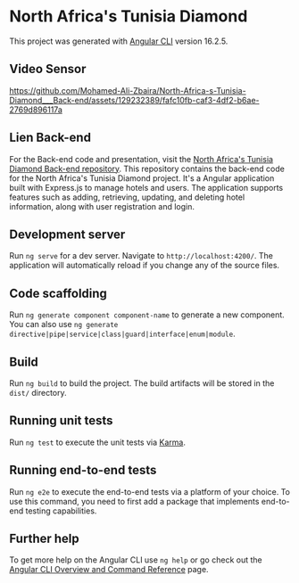 # North Africa's Tunisia Diamond

This project was generated with [Angular CLI](https://github.com/angular/angular-cli) version 16.2.5.

## Video Sensor
https://github.com/Mohamed-Ali-Zbaira/North-Africa-s-Tunisia-Diamond___Back-end/assets/129232389/fafc10fb-caf3-4df2-b6ae-2769d896117a
## Lien Back-end
For the Back-end code and presentation, visit the [North Africa's Tunisia Diamond Back-end repository](https://github.com/Mohamed-Ali-Zbaira/North-Africa-s-Tunisia-Diamond___Back-end).
This repository contains the back-end code for the North Africa's Tunisia Diamond project. It's a Angular application built with Express.js to manage hotels and users. The application supports features such as adding, retrieving, updating, and deleting hotel information, along with user registration and login.

## Development server

Run `ng serve` for a dev server. Navigate to `http://localhost:4200/`. The application will automatically reload if you change any of the source files.

## Code scaffolding

Run `ng generate component component-name` to generate a new component. You can also use `ng generate directive|pipe|service|class|guard|interface|enum|module`.

## Build

Run `ng build` to build the project. The build artifacts will be stored in the `dist/` directory.

## Running unit tests

Run `ng test` to execute the unit tests via [Karma](https://karma-runner.github.io).

## Running end-to-end tests

Run `ng e2e` to execute the end-to-end tests via a platform of your choice. To use this command, you need to first add a package that implements end-to-end testing capabilities.

## Further help

To get more help on the Angular CLI use `ng help` or go check out the [Angular CLI Overview and Command Reference](https://angular.io/cli) page.
